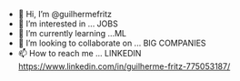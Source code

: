 - 👋 Hi, I’m @guilhermefritz
- 👀 I’m interested in ... JOBS
- 🌱 I’m currently learning ...ML
- 💞️ I’m looking to collaborate on ... BIG COMPANIES
- 📫 How to reach me ...           LINKEDIN https://www.linkedin.com/in/guilherme-fritz-775053187/

<!---
guilhermefritz/guilhermefritz is a ✨ special ✨ repository because its `README.md` (this file) appears on your GitHub profile.
You can click the Preview link to take a look at your changes.
--->
